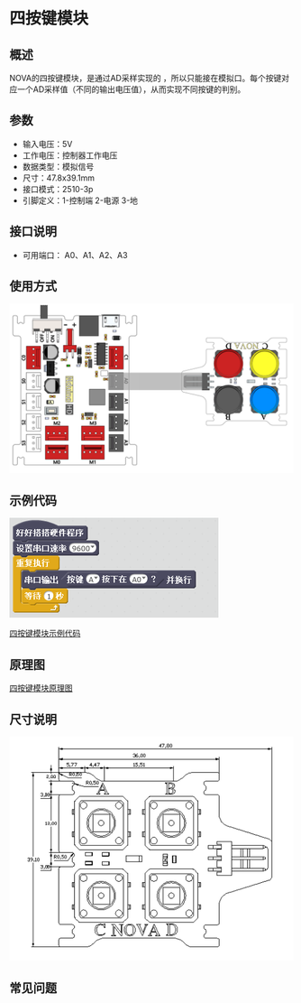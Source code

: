 # 四按键模块

## 概述

NOVA的四按键模块，是通过AD采样实现的 ，所以只能接在模拟口。每个按键对应一个AD采样值（不同的输出电压值），从而实现不同按键的判别。

## 参数

* 输入电压：5V
* 工作电压：控制器工作电压
* 数据类型：模拟信号
* 尺寸：47.8x39.1mm
* 接口模式：2510-3p
* 引脚定义：1-控制端 2-电源 3-地

## 接口说明

* 可用端口： A0、A1、A2、A3

## 使用方式

![](../../.gitbook/assets/59.png)

## 示例代码

![](../../.gitbook/assets/60.png)

[四按键模块示例代码](http://www.haohaodada.com/show.php?id=1066977)

## 原理图

[四按键模块原理图](https://github.com/Haohaodada-official/docs/blob/master/jiao-xue-chan-pin/pdf/yuan-li-tu/%E5%9B%9B%E6%8C%89%E9%94%AE%E6%A8%A1%E5%9D%97.pdf)

## 尺寸说明

![](../../.gitbook/assets/126.png)

## 常见问题

